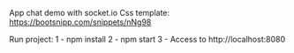 App chat demo with socket.io
Css template: https://bootsnipp.com/snippets/nNg98

Run project:
1 - npm install
2 - npm start
3 - Access to http://localhost:8080
